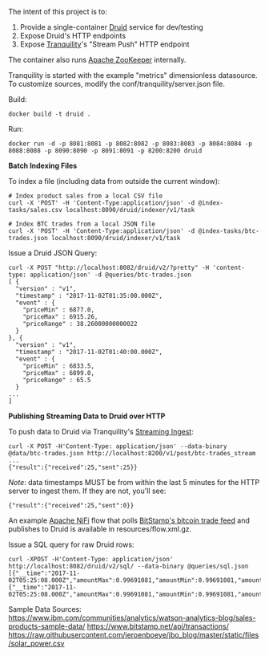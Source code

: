 The intent of this project is to:

1. Provide a single-container [Druid](http://druid.io/) service for dev/testing
2. Expose Druid's HTTP endpoints
3. Expose [Tranquility](https://github.com/druid-io/tranquility)'s "Stream Push" HTTP endpoint

The container also runs [Apache ZooKeeper](http://zookeeper.apache.org/) internally.

Tranquility is started with the example "metrics" dimensionless datasource. To customize sources, modify the conf/tranquility/server.json file.

Build:
```
docker build -t druid .
```

Run:
```
docker run -d -p 8081:8081 -p 8082:8082 -p 8083:8083 -p 8084:8084 -p 8088:8088 -p 8090:8090 -p 8091:8091 -p 8200:8200 druid
```

**Batch Indexing Files**

To index a file (including data from outside the current window):
```
# Index product sales from a local CSV file
curl -X 'POST' -H 'Content-Type:application/json' -d @index-tasks/sales.csv localhost:8090/druid/indexer/v1/task

# Index BTC trades from a local JSON file
curl -X 'POST' -H 'Content-Type:application/json' -d @index-tasks/btc-trades.json localhost:8090/druid/indexer/v1/task
```

Issue a Druid JSON Query:
```
curl -X POST "http://localhost:8082/druid/v2/?pretty" -H 'content-type: application/json' -d @queries/btc-trades.json
[ {
  "version" : "v1",
  "timestamp" : "2017-11-02T01:35:00.000Z",
  "event" : {
    "priceMin" : 6877.0,
    "priceMax" : 6915.26,
    "priceRange" : 38.26000000000022
  }
}, {
  "version" : "v1",
  "timestamp" : "2017-11-02T01:40:00.000Z",
  "event" : {
    "priceMin" : 6833.5,
    "priceMax" : 6899.0,
    "priceRange" : 65.5
  }
...
]
```

**Publishing Streaming Data to Druid over HTTP**

To push data to Druid via Tranquility's [Streaming Ingest](http://druid.io/docs/latest/ingestion/stream-ingestion.html):
```
curl -X POST -H'Content-Type: application/json' --data-binary @data/btc-trades.json http://localhost:8200/v1/post/btc-trades_stream
...
{"result":{"received":25,"sent":25}}
```

*Note*: data timestamps MUST be from within the last 5 minutes for the HTTP server to ingest them. If they are not, you'll see:
```
{"result":{"received":25,"sent":0}}
```

An example [Apache NiFi](http://nifi.apache.org/) flow that polls [BitStamp's bitcoin trade feed](https://www.bitstamp.net/api/transactions/) and publishes to Druid is available in resources/flow.xml.gz.

Issue a SQL query for raw Druid rows:
```
curl -XPOST -H'Content-Type: application/json' http://localhost:8082/druid/v2/sql/ --data-binary @queries/sql.json
[{"__time":"2017-11-02T05:25:08.000Z","amountMax":0.99691081,"amountMin":0.99691081,"amountSum":0,"count":1,"priceMax":6858.11,"priceMin":6858.11,"type":"0"},{"__time":"2017-11-02T05:25:08.000Z","amountMax":0.99691081,"amountMin":0.99691081,"amountSum":0,"count":1,"priceMax":6858.11,"priceMin":6858.11,"type":"0"}]
```

Sample Data Sources:
https://www.ibm.com/communities/analytics/watson-analytics-blog/sales-products-sample-data/
https://www.bitstamp.net/api/transactions/
https://raw.githubusercontent.com/jeroenboeye/jbo_blog/master/static/files/solar_power.csv
